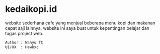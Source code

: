 # kedaikopi.id
website sederhana cafe yang menjual beberapa menu kopi dan makanan cepat saji lainnya, website ini saya buat untuk kepentingan belajar dan tugas project web.

```bash
Author : Wahyu TC
UI/UX  : Hawkxc
```